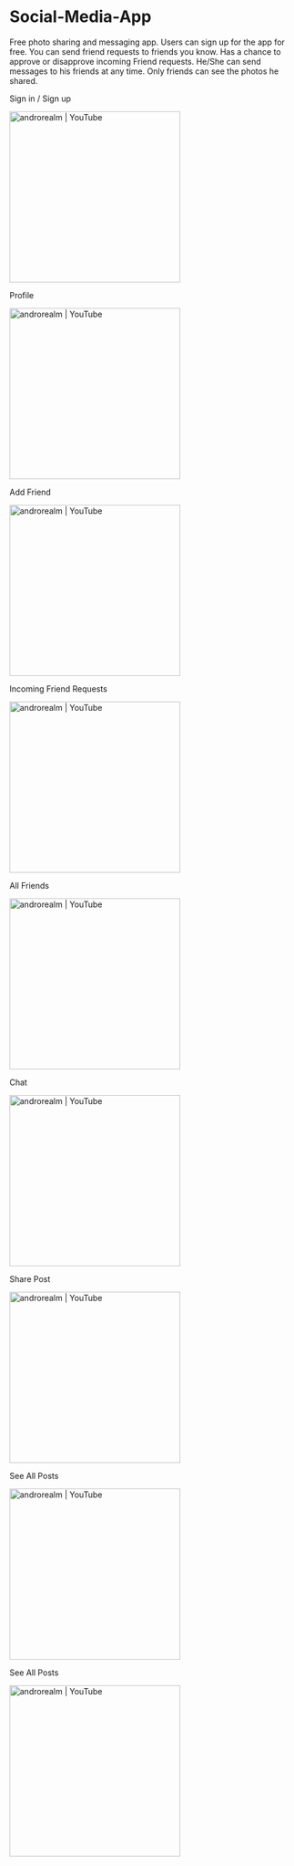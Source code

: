 # Social-Media-App

Free photo sharing and messaging app. Users can sign up for the app for free. You can send friend requests to friends you know. Has a chance to approve or disapprove incoming Friend requests. He/She can send messages to his friends at any time. Only friends can see the photos he shared.



Sign in / Sign up  

[<img  alt="androrealm | YouTube" width="300px" src="https://user-images.githubusercontent.com/95187142/202278916-5794e981-48e0-4965-bf3f-379b169495e8.jpeg" />](https://rb.gy/r4yzzi)

Profile

[<img  alt="androrealm | YouTube" width="300px" src="https://user-images.githubusercontent.com/95187142/202282706-5f28f6f0-e538-46f7-afb5-b5be65cbb944.jpeg" />](https://rb.gy/r4yzzi)


Add Friend

[<img  alt="androrealm | YouTube" width="300px" src="https://user-images.githubusercontent.com/95187142/202283865-4a4fb541-538a-414d-9421-6ef62cc4c480.jpeg" />](https://rb.gy/r4yzzi)

Incoming Friend Requests

[<img  alt="androrealm | YouTube" width="300px" src="https://user-images.githubusercontent.com/95187142/202284680-f7ce1332-16b1-40d2-809a-5b2cd4ada18d.jpeg" />](https://rb.gy/r4yzzi)



All Friends

[<img  alt="androrealm | YouTube" width="300px" src="https://user-images.githubusercontent.com/95187142/202284999-b67d774e-f9dc-4d87-9e0f-29223c4b1230.jpeg" />](https://rb.gy/r4yzzi)



Chat

[<img  alt="androrealm | YouTube" width="300px" src="https://user-images.githubusercontent.com/95187142/202285536-e88c75a5-9058-4eb7-acce-3ce338f4152c.jpeg" />](https://rb.gy/r4yzzi)



Share Post

[<img  alt="androrealm | YouTube" width="300px" src="https://user-images.githubusercontent.com/95187142/202285686-d7231a4e-995e-4541-983b-f49455e02f10.jpeg" />](https://rb.gy/r4yzzi)


See All Posts



[<img  alt="androrealm | YouTube" width="300px" src="https://user-images.githubusercontent.com/95187142/202286347-7efe4643-b469-468a-861b-d6af716e1416.jpeg" />](https://rb.gy/r4yzzi)

See All Posts



[<img  alt="androrealm | YouTube" width="300px" src="https://user-images.githubusercontent.com/95187142/202287586-40d6da75-ade8-40a1-bbaf-28185e95f818.jpeg" />](https://rb.gy/r4yzzi)



